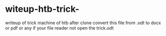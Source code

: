 # witeup-htb-trick-
writeup of trick machine of htb
after clone convert this file from .odt to docx or pdf or any if your file reader not open the trick.odt 
